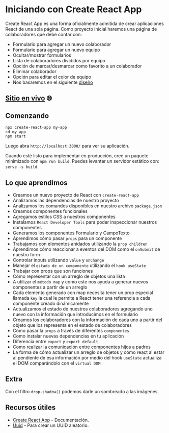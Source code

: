 # Iniciando con Create React App

Create React App es una forma oficialmente admitida de crear aplicaciones React de una sola página. Como proyecto inicial haremos una página de colaboradores que debe contar con:

- Formulario para agregar un nuevo colaborador
- Formulario para agregar un nuevo equipo
- Ocultar/mostrar formularios
- Lista de colaboradores divididos por equipo
- Opción de marcar/desmarcar como favorito a un colaborador
- Eliminar colaborador
- Opción para editar el color de equipo
- Nos basaremos en el siguiente [diseño](https://www.figma.com/file/g0lPfF6MnBImDq7ube3STz/Intro-a-React-Org)

## [Sitio en vivo](https://org-alura-nu.vercel.app/) 🌐

## Comenzando

```
npx create-react-app my-app
cd my-app
npm start
```

Luego abra `http://localhost:3000/` para ver su aplicación.

Cuando esté listo para implementar en producción, cree un paquete minimizado con `npm run build`.
Puedes levantar un servidor estático con: `serve -s build`.

## Lo que aprendimos

- Creamos un nuevo proyecto de React con `create-react-app`
- Analizamos las dependencias de nuestro proyecto
- Analizamos los comandos disponibles en nuestro archivo `package.json`
- Creamos componentes funcionales
- Agregamos estilos CSS a nuestros componentes
- Instalamos `React Developer Tools` para poder inspeccionar nuestros componentes
- Generamos los componentes Formulario y CampoTexto
- Aprendimos cómo pasar `props` para un componente
- Trabajamos con elementos anidados utilizando la `prop children`
- Aprendimos cómo reaccionar a eventos del DOM como el `onSubmit` de nuestro form
- Controlar inputs utilizando `value` y `onChange`
- Manejar el `estado de un componente` utilizando el `hook useState`
- Trabajar con props que son funciones
- Cómo representar con un arreglo de objetos una lista
- A utilizar el `método map` y como este nos ayuda a generar nuevos componentes a partir de un arreglo
- Cada elemento generado con map necesita tener un prop especial llamada `key` la cual le permite a React tener una referencia a cada componente creado dinámicamente
- Actualizamos el estado de nuestros colaboradores agregando uno nuevo con la información que introducimos en el formulario
- Creamos los colaboradores con la información de cada uno a partir del objeto que los representa en el estado de colaboradores
- Como pasar la `props` a través de diferentes `componentes`
- Como instalar nuevas dependencias en tu aplicación
- Diferencia entre `export` y `export default`
- Como realizar la comunicación entre componentes hijos a padres
- La forma de cómo actualizar un arreglo de objetos y cómo react al estar al pendiente de esa información por medio del hook `useState` actualiza el DOM comparándolo con el `virtual DOM`

## Extra
Con el filtro `drop-shadow()` podemos darle un sombreado a las imágenes.

## Recursos útiles

- [Create React App](https://create-react-app.dev) - Documentación.
- [Uuid](https://github.com/uuidjs/uuid) - Para crear un UUID aleatorio.
